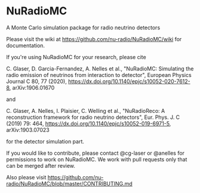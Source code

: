 # NuRadioMC
A Monte Carlo simulation package for radio neutrino detectors

Please visit the wiki at https://github.com/nu-radio/NuRadioMC/wiki for documentation.

If you're using NuRadioMC for your research, please cite

C. Glaser, D. Garcia-Fernandez, A. Nelles et al., "NuRadioMC: Simulating the radio emission of neutrinos from interaction to detector", European Physics Journal C 80, 77 (2020), https://dx.doi.org/10.1140/epjc/s10052-020-7612-8, arXiv:1906.01670

and

C. Glaser, A. Nelles, I. Plaisier, C. Welling et al., "NuRadioReco: A reconstruction framework for radio neutrino detectors", Eur. Phys. J. C (2019) 79: 464, https://dx.doi.org/10.1140/epjc/s10052-019-6971-5, arXiv:1903.07023

for the detector simulation part.

If you would like to contribute, please contact @cg-laser or @anelles for permissions to work on NuRadioMC. We work with pull requests only that can be merged after review.


Also please visit https://github.com/nu-radio/NuRadioMC/blob/master/CONTRIBUTING.md
